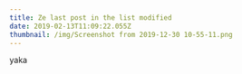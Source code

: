 ```yaml
---
title: Ze last post in the list modified
date: 2019-02-13T11:09:22.055Z
thumbnail: /img/Screenshot from 2019-12-30 10-55-11.png
---
```

yaka
